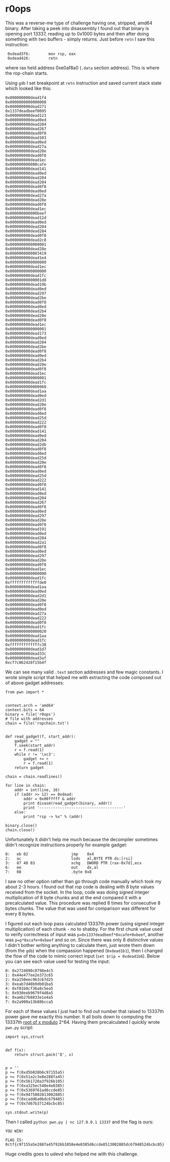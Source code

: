 # r0ops

This was a reverse-me type of challenge having one, stripped, amd64 binary. After taking a peek into disassembly I found out that binary is opening port 13337, reading up to 0x1000 bytes and then after doing something with two buffers - simply returns.  Just before `retn` I saw this instruction:

     0xdead3f6:        mov rsp, eax
     0xdead426:        retn

where rax held address 0xe0af8a0 (`.data` section address). This is where the rop-chain starts.

Using `gdb` I set breakpoint at `retn` instruction and saved current stack state which looked like this:

    0x000000000dead1f4
    0x0000000000000008
    0x000000000dead271
    0x1337deadbeef0095
    0x000000000dead123
    0x000000000dead0ed
    0x000000000dead204
    0x000000000dead267
    0x000000000dead0f8
    0x000000000dead103
    0x000000000dead0ed
    0x000000000dead27a
    0x000000000dead20e
    0x000000000dead0f8
    0x000000000dead1ec
    0x000000000000cafe
    0x000000000dead141
    0x000000000dead0ed
    0x000000000dead204
    0x000000000dead284
    0x000000000dead0f8
    0x000000000dead0ed
    0x000000000dead27a
    0x000000000dead20e
    0x000000000dead0f8
    0x000000000dead1ec
    0x000000000000beef
    0x000000000dead12d
    0x000000000dead0ed
    0x000000000dead204
    0x000000000dead284
    0x000000000dead0f8
    0x000000000dead2c8
    0x0000000000000001
    0x000000000dead28e
    0x0000000000003419
    0x000000000dead1e4
    0x0000000000000000
    0x000000000dead1ec
    0x0000000000000000
    0x000000000dead1fc
    0x00000000000001d8
    0x000000000dead19b
    0x000000000dead0ed
    0x000000000dead297
    0x000000000dead2be
    0x000000000dead0f8
    0x000000000dead0ed
    0x000000000dead2b4
    0x000000000dead20e
    0x000000000dead0f8
    0x000000000dead1ec
    0x0000000000000001
    0x000000000dead173
    0x000000000dead0ed
    0x000000000dead204
    0x000000000dead2be
    0x000000000dead0f8
    0x000000000dead0ed
    0x000000000dead2b4
    0x000000000dead20e
    0x000000000dead0f8
    0x000000000dead1ec
    0x0000000000000001
    0x000000000dead1fc
    0x0000000000000068
    0x000000000dead1aa
    0x000000000dead0ed
    0x000000000dead2d1
    0x000000000dead20e
    0x000000000dead0f8
    0x000000000dead0ed
    0x000000000dead25d
    0x000000000dead222
    0x000000000dead0f8
    0x000000000dead141
    0x000000000dead0ed
    0x000000000dead204
    0x000000000dead2db
    0x000000000dead0f8
    0x000000000dead0ed
    0x000000000dead25d
    0x000000000dead20e
    0x000000000dead0f8
    0x000000000dead0ed
    0x000000000dead25d
    0x000000000dead222
    0x000000000dead0f8
    0x000000000dead141
    0x000000000dead0ed
    0x000000000dead204
    0x000000000dead267
    0x000000000dead0f8
    0x000000000dead0ed
    0x000000000dead297
    0x000000000dead20e
    0x000000000dead0f8
    0x000000000dead191
    0x000000000dead0ed
    0x000000000dead204
    0x000000000dead2a1
    0x000000000dead0f8
    0x000000000dead0ed
    0x000000000dead297
    0x000000000dead20e
    0x000000000dead0f8
    0x000000000dead1ec
    0x0000000000000000
    0x000000000dead1fc
    0xfffffffffffffde0
    0x000000000dead1aa
    0x000000000dead0ed
    0x000000000dead2d1
    0x000000000dead20e
    0x000000000dead0f8
    0x000000000dead0ed
    0x000000000dead27a
    0x000000000dead222
    0x000000000dead0f8
    0x000000000dead1fc
    0x0000000000000020
    0x000000000dead1aa
    0x000000000dead1fc
    0xfffffffffffffc38
    0x000000000dead1d7
    0x000000000dead33c
    0x000000000dead3af
    0xcf7c862428f15b4f


We can see many valid `.text` section addresses and few magic constants. I wrote simple script that helped me with extracting the code composed out of above gadget addresses: 

    from pwn import *
    
    
    context.arch = 'amd64'
    context.bits = 64
    binary = file('r0ops')
    # file with addresses
    chain = file('ropchain.txt')
    
    
    def read_gadget(f, start_addr):
        gadget = ""
        f.seek(start_addr)
        r = f.read(1)
        while r != '\xc3':
            gadget += r
            r = f.read(1)
        return gadget
    
    chain = chain.readlines()
    
    for line in chain:
        addr = int(line, 16)
        if (addr >> 12) == 0xdead:
            addr = 0x00fffff & addr
            print disasm(read_gadget(binary, addr))
            print '-------------------------------------'
        else:
            print "rsp -> %x" % (addr)
    
    binary.close()
    chain.close()
        

Unfortunately it didn't help me much because the decompiler sometimes didn't recognize instructions properly for example gadget:


    0:   eb 02                   jmp    0x4
    2:   ac                      lods   al,BYTE PTR ds:[rsi]
    3:   87 48 83                xchg   DWORD PTR [rax-0x7d],ecx
    6:   ee                      out    dx,al
    7:   08                      .byte 0x8

I saw no other option rather than go through code manually which took my about 2-3 hours. I found out that rop code is dealing with 8 byte values received from the socket. In the loop, code was doing signed integer multiplication of 8 byte chunks and at the end compared it with a precalculated value. This procedure was replied 8 times for consecutive 8 bytes chunks. The value that was used for comparison was different for every 8 bytes.

I figured out each loop pass calculated 13337th power (using signed integer multiplication) of each chunk - no to shabby. For the first chunk value used to verify correctness of input was `p=0x1337deadbeef*0xcafe+0xbeef`, another was  `p=p*0xcafe+0xbeef` and so on. Since there was only 8 distinctive values I didn't bother writing anything to calculate them, just wrote them down (from the `gdb`) when the compassion happened (`0xdead1b1`), then I changed the flow of the code to mimic correct input (`set $rip = 0xdead1b6`). Below you can see each value used for testing the input:


    0: 0x2724090c0798e4c5
    1: 0x44e477ee2e372c65
    2: 0xa150eec963c67d25
    3: 0xeab7d48b9db01ba5
    4: 0xf01b0cf36a8c5ea5
    5: 0x930eeb9679f4d8a5
    6: 0xaeb27b8833e1e4a5
    7: 0x2a900a13b88bcca5

For each of these values I just had to find out number that raised to 13337th power gave me exactly this number. It all boils down to computing the 13337th [root of x modulo](http://my.math.wsu.edu/help/maple/numtheoryLLmrootI.html) 2^64. Having them precalculated I quickly wrote `pwn.py` script:


    import sys,struct
    
    
    def f(x):
        return struct.pack('Q', x)
    
    
    p = ''
    p += f(0xd5b028b6c97155a5)
    p += f(0x51a2c3e8e288fa45)
    p += f(0x561720a3f926b105)
    p += f(0xa325ec548e4e0385)
    p += f(0x5369761ad6ccde85)
    p += f(0x9475802813002885)
    p += f(0xcadd6a0bdc679485)
    p += f(0x7d67b37124bcbc85)
    
    sys.stdout.write(p)
    

Then I called `python pwn.py | nc 127.0.0.1 13337` and the flag is ours:

    YOU WIN!

    FLAG IS: 0ctf{c97155a5e288fa45f926b1058e4e0385d6ccde8513002885dc67948524bcbc85}


Huge credits goes to udevd who helped me with this challenge.
